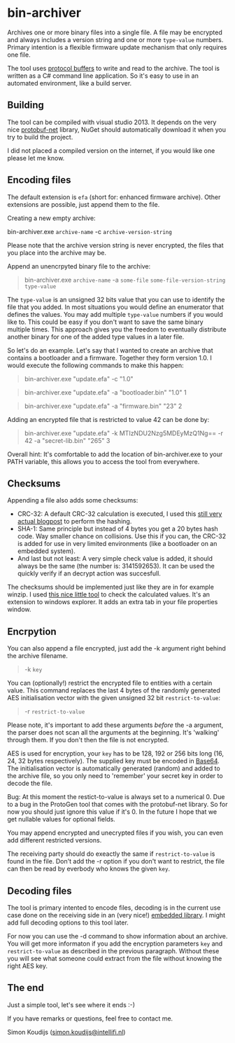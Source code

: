 bin-archiver
============

Archives one or more binary files into a single file. A file may be encrypted and always includes a version string and one or more `type-value` numbers. Primary intention is a flexible firmware update mechanism that only requires one file. 

The tool uses [protocol buffers](https://github.com/google/protobuf/) to write and read to the archive. The tool is written as a C# command line application. So it's easy to use in an automated environment, like a build server.

Building
--------

The tool can be compiled with visual studio 2013. It depends on the very nice [protobuf-net](https://code.google.com/p/protobuf-net/) library, NuGet should automatically download it when you try to build the project.

I did not placed a compiled version on the internet, if you would like one please let me know.

Encoding files
--------------

The default extension is `efa` (short for: enhanced firmware archive). Other extensions are possible, just append them to the file.

Creating a new empty archive:

bin-archiver.exe `archive-name` -c  `archive-version-string`

Please note that the archive version string is never encrypted, the files that you place into the archive may be.

Append an unencrpyted binary file to the archive:

> bin-archiver.exe `archive-name` -a `some-file` `some-file-version-string` `type-value`

The `type-value` is an unsigned 32 bits value that you can use to identify the file that you added. In most situations you would define an enumerator that defines the values. You may add multiple `type-value` numbers if you would like to. This could be easy if you don't want to save the same binary multiple times. This approach gives you the freedom to eventually distribute another binary for one of the added type values in a later file.

So let's do an example. Let's say that I wanted to create an archive that contains a bootloader and a firmware. Together they form version 1.0. I would execute the following commands to make this happen:

> bin-archiver.exe "update.efa" -c "1.0"

> bin-archiver.exe "update.efa" -a "bootloader.bin" "1.0" 1

> bin-archiver.exe "update.efa" -a "firmware.bin" "23" 2

Adding an encrypted file that is restricted to value 42 can be done by:

> bin-archiver.exe "update.efa" -k MTIzNDU2Nzg5MDEyMzQ1Ng== -r 42 -a "secret-lib.bin" "265" 3

Overall hint: It's comfortable to add the location of bin-archiver.exe to your PATH variable, this allows you to access the tool from everywhere.

Checksums
---------

Appending a file also adds some checksums:

* CRC-32: A default CRC-32 calculation is executed, I used this [still very actual blogpost](http://damieng.com/blog/2006/08/08/calculating_crc32_in_c_and_net) to perform the hashing.
* SHA-1: Same principle but instead of 4 bytes you get a 20 bytes hash code. Way smaller chance on collisions. Use this if you can, the CRC-32 is added for use in very limited environments (like a bootloader on an embedded system).
* And last but not least: A very simple check value is added, it should always be the same (the number is: 3141592653). It can be used the quickly verify if an decrypt action was succesfull.

The checksums should be implemented just like they are in for example winzip. I used [this nice little tool](http://code.kliu.org/hashcheck/) to check the calculated values. It's an extension to windows explorer. It adds an extra tab in your file properties window.

Encrpytion
----------

You can also append a file encrypted, just add the -k argument right behind the archive filename.

> -k `key` 

You can (optionally!) restrict the encrypted file to entities with a certain value. This command replaces the last 4 bytes of the randomly generated AES initialisation vector with the given unsigned 32 bit `restrict-to-value`:

> -r `restrict-to-value`

Please note, it's important to add these arguments *before* the -a argument, the parser does not scan all the arguments at the beginning. It's 'walking' through them. If you don't then the file is not encrypted.

AES is used for encryption, your `key` has to be 128, 192 or 256 bits long (16, 24, 32 bytes respectively). The supplied key must be encoded in [Base64](http://en.wikipedia.org/wiki/Base64). The initialisation vector is automatically generated (random) and added to the archive file, so you only need to 'remember' your secret key in order to decode the file.

Bug: At this moment the restict-to-value is always set to a numerical 0. Due to a bug in the ProtoGen tool that comes with the protobuf-net library. So for now you should just ignore this value if it's 0. In the future I hope that we get nullable values for optional fields.

You may append encrypted and unecrypted files if you wish, you can even add different restricted versions.

The receiving party should do exeactly the same if `restrict-to-value` is found in the file. Don't add the -r option if you don't want to restrict, the file can then be read by everbody who knows the given `key`.

Decoding files
--------------

The tool is primary intented to encode files, decoding is in the current use case done on the receiving side in an (very nice!) [embedded library](http://koti.kapsi.fi/jpa/nanopb/). I might add full decoding options to this tool later.

For now you can use the -d command to show information about an archive. You will get more informaton if you add the encryption parameters `key` and `restrict-to-value` as described in the previous paragraph. Without these you will see what someone could extract from the file without knowing the right AES key.

The end
-------

Just a simple tool, let's see where it ends :-)

If you have remarks or questions, feel free to contact me.

Simon Koudijs (simon.koudijs@intellifi.nl)

